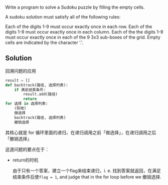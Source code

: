 Write a program to solve a Sudoku puzzle by filling the empty cells.

A sudoku solution must satisfy all of the following rules:

Each of the digits 1-9 must occur exactly once in each row.
Each of the digits 1-9 must occur exactly once in each column.
Each of the the digits 1-9 must occur exactly once in each of the 9 3x3 sub-boxes of the grid.
Empty cells are indicated by the character '.'.

## Solution
回溯问题的应用

```python
result = []
def backtrack(路径, 选择列表):
    if 满足结束条件:
        result.add(路径)
        return  
for 选择 in 选择列表:
  	(剪枝)
    做选择
    backtrack(路径, 选择列表)
    撤销选择
```

其核心就是 for 循环里面的递归，在递归调用之前「做选择」，在递归调用之后「撤销选择」

这道问题的要点在于：

- return的时机

  由于只有一个答案，建立一个flag来结束递归，i. e. 找到答案就返回，在满足结束条件后使```flag = 1```,  and judge that in the for loop before we 撤销选择.

  
